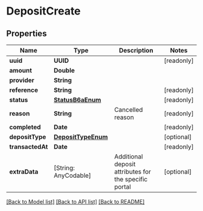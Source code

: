 # DepositCreate

## Properties
Name | Type | Description | Notes
------------ | ------------- | ------------- | -------------
**uuid** | **UUID** |  | [readonly] 
**amount** | **Double** |  | 
**provider** | **String** |  | 
**reference** | **String** |  | [readonly] 
**status** | [**StatusB6aEnum**](StatusB6aEnum.md) |  | [readonly] 
**reason** | **String** | Cancelled reason | [readonly] 
**completed** | **Date** |  | [readonly] 
**depositType** | [**DepositTypeEnum**](DepositTypeEnum.md) |  | [optional] 
**transactedAt** | **Date** |  | [readonly] 
**extraData** | [String: AnyCodable] | Additional deposit attributes for the specific portal | [optional] 

[[Back to Model list]](../README.md#documentation-for-models) [[Back to API list]](../README.md#documentation-for-api-endpoints) [[Back to README]](../README.md)


